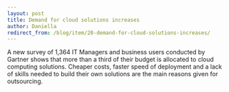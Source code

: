 ```yaml
---
layout: post
title: Demand for cloud solutions increases
author: Daniella
redirect_from: /blog/item/20-demand-for-cloud-solutions-increases/
---
```

A new survey of 1,364 IT Managers and business users conducted by Gartner shows
that more than a third of their budget is allocated to cloud computing
solutions. Cheaper costs, faster speed of deployment and a lack of skills
needed to build their own solutions are the main reasons given for outsourcing.
